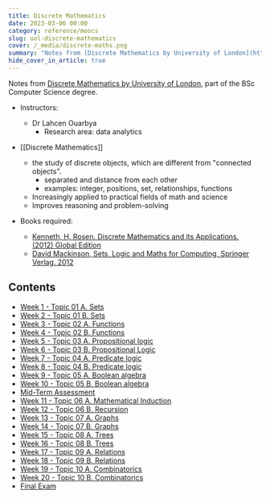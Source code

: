 ```yaml
---
title: Discrete Mathematics
date: 2023-03-06 00:00
category: reference/moocs
slug: uol-discrete-mathematics
cover: /_media/discrete-maths.png
summary: "Notes from [Discrete Mathematics by University of London](https://www.coursera.org/learn/uol-discrete-mathematics)"
hide_cover_in_article: true
---
```


Notes from [Discrete Mathematics by University of London](https://www.coursera.org/learn/uol-discrete-mathematics/), part of the BSc Computer Science degree.

* Instructors:
    *  Dr Lahcen Ouarbya
        * Research area: data analytics
    
* [[Discrete Mathematics]]
    * the study of discrete objects, which are different from "connected objects".
        * separated and distance from each other
        * examples: integer, positions, set, relationships, functions
    * Increasingly applied to practical fields of math and science
    * Improves reasoning and problem-solving
    
* Books required:
    * [Kenneth, H, Rosen. Discrete Mathematics and its Applications. (2012) Global Edition](https://www.amazon.com.au/Discrete-Mathematics-Applications-Kenneth-Rosen/dp/0072899050)
    * [David Mackinson, Sets, Logic and Maths for Computing, Springer Verlag. 2012](https://www.amazon.com/Computing-Undergraduate-Topics-Computer-Science/dp/1447124995)
    
## Contents

* [Week 1 - Topic 01 A. Sets]({filename}/reference/moocs/coursera/uol-discrete-mathematics/week-1.md)
* [Week 2 - Topic 01 B. Sets]({filename}/reference/moocs/coursera/uol-discrete-mathematics/week-2.md)
* [Week 3 - Topic 02 A. Functions]({filename}/reference/moocs/coursera/uol-discrete-mathematics/week-3.md)
* [Week 4 - Topic 02 B. Functions]({filename}/reference/moocs/coursera/uol-discrete-mathematics/week-4.md)
* [Week 5 - Topic 03 A. Propositional logic]({filename}/reference/moocs/coursera/uol-discrete-mathematics/week-5.md)
* [Week 6 - Topic 03 B. Propositional Logic]({filename}/reference/moocs/coursera/uol-discrete-mathematics/week-6.md)
* [Week 7 - Topic 04 A. Predicate logic]({filename}/reference/moocs/coursera/uol-discrete-mathematics/week-6.md)
* [Week 8 - Topic 04 B. Predicate logic]({filename}/reference/moocs/coursera/uol-discrete-mathematics/week-8.md)
* [Week 9 - Topic 05 A. Boolean algebra]({filename}/reference/moocs/coursera/uol-discrete-mathematics/week-9.md)
* [Week 10 - Topic 05 B. Boolean algebra]({filename}/reference/moocs/coursera/uol-discrete-mathematics/week-10.md)
* [Mid-Term Assessment]({filename}/reference/moocs/coursera/uol-discrete-mathematics/mid-term-assessment.md)
* [Week 11 - Topic 06 A. Mathematical Induction]({filename}/reference/moocs/coursera/uol-discrete-mathematics/week-11.md)
* [Week 12 - Topic 06 B. Recursion]({filename}/reference/moocs/coursera/uol-discrete-mathematics/week-12.md)
* [Week 13 - Topic 07 A. Graphs]({filename}/reference/moocs/coursera/uol-discrete-mathematics/week-13.md)
* [Week 14 - Topic 07 B. Graphs]({filename}/reference/moocs/coursera/uol-discrete-mathematics/week-14.md)
* [Week 15 - Topic 08 A. Trees]({filename}/reference/moocs/coursera/uol-discrete-mathematics/week-15.md)
* [Week 16 - Topic 08 B. Trees]({filename}/reference/moocs/coursera/uol-discrete-mathematics/week-16.md)
* [Week 17 - Topic 09 A. Relations]({filename}/reference/moocs/coursera/uol-discrete-mathematics/week-17.md)
* [Week 18 - Topic 09 B. Relations]({filename}/reference/moocs/coursera/uol-discrete-mathematics/week-18.md)
* [Week 19 - Topic 10 A. Combinatorics]({filename}/reference/moocs/coursera/uol-discrete-mathematics/week-19.md)
* [Week 20 - Topic 10 B. Combinatorics]({filename}/reference/moocs/coursera/uol-discrete-mathematics/week-20.md)
* [Final Exam]({filename}/reference/moocs/coursera/uol-discrete-mathematics/final-exam.md)
